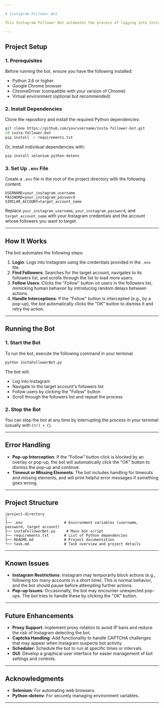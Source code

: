 ```yaml
---

# Instagram Follower Bot

This Instagram Follower Bot automates the process of logging into Instagram, finding followers from a similar account, and following them, while mimicking human-like behavior to avoid detection.

---
```


## **Project Setup**

### **1. Prerequisites**
Before running the bot, ensure you have the following installed:
- Python 3.6 or higher
- Google Chrome browser
- ChromeDriver (compatible with your version of Chrome)
- Virtual environment (optional but recommended)

### **2. Install Dependencies**
Clone the repository and install the required Python dependencies:

```bash
git clone https://github.com/yourusername/insta-follower-bot.git
cd insta-follower-bot
pip install -r requirements.txt
```

Or, install individual dependencies with:

```bash
pip install selenium python-dotenv
```

### **3. Set Up `.env` File**
Create a `.env` file in the root of the project directory with the following content:

```env
USERNAME=your_instagram_username
PASSWORD=your_instagram_password
SIMILAR_ACCOUNT=target_account_name
```

Replace `your_instagram_username`, `your_instagram_password`, and `target_account_name` with your Instagram credentials and the account whose followers you want to target.

---

## **How It Works**

The bot automates the following steps:

1. **Login**: Logs into Instagram using the credentials provided in the `.env` file.
2. **Find Followers**: Searches for the target account, navigates to its followers list, and scrolls through the list to load more users.
3. **Follow Users**: Clicks the "Follow" button on users in the followers list, mimicking human behavior by introducing random delays between actions.
4. **Handle Interceptions**: If the "Follow" button is intercepted (e.g., by a pop-up), the bot automatically clicks the "OK" button to dismiss it and retry the action.

---

## **Running the Bot**

### **1. Start the Bot**
To run the bot, execute the following command in your terminal:

```bash
python instaFollowerBot.py
```

The bot will:
- Log into Instagram
- Navigate to the target account's followers list
- Follow users by clicking the "Follow" button
- Scroll through the followers list and repeat the process

### **2. Stop the Bot**
You can stop the bot at any time by interrupting the process in your terminal (usually with `Ctrl + C`).

---

## **Error Handling**

- **Pop-up Interception**: If the "Follow" button click is blocked by an overlay or pop-up, the bot will automatically click the "OK" button to dismiss the pop-up and continue.
- **Timeout or Missing Elements**: The bot includes handling for timeouts and missing elements, and will print helpful error messages if something goes wrong.

---

## **Project Structure**

```
/project-directory
│
├── .env                   # Environment variables (username, password, target account)
├── instaFollowerBot.py     # Main bot script
├── requirements.txt       # List of Python dependencies
├── README.md              # Project documentation
└── task.md                # Task overview and project details
```

---

## **Known Issues**

- **Instagram Restrictions**: Instagram may temporarily block actions (e.g., following too many accounts in a short time). This is normal behavior, and the bot should pause before attempting further actions.
- **Pop-up Issues**: Occasionally, the bot may encounter unexpected pop-ups. The bot tries to handle these by clicking the "OK" button.

---

## **Future Enhancements**

- **Proxy Support**: Implement proxy rotation to avoid IP bans and reduce the risk of Instagram detecting the bot.
- **Captcha Handling**: Add functionality to handle CAPTCHA challenges that may appear when Instagram suspects bot activity.
- **Scheduler**: Schedule the bot to run at specific times or intervals.
- **GUI**: Develop a graphical user interface for easier management of bot settings and controls.

---

## **Acknowledgments**

- **Selenium**: For automating web browsers.
- **Python-dotenv**: For securely managing environment variables.

---
